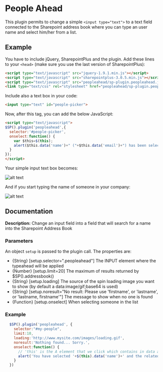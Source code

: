 People Ahead
============

This plugin permits to change a simple `<input type="text">` to a text field connected to the Sharepoint address book where you can type an user name and select him/her from a list.

Example
-------

You have to include jQuery, SharepointPlus and the plugin. Add these lines to your `<head>` (make sure you use the last version of SharepointPlus):
````html
<script type="text/javascript" src="jquery-1.9.1.min.js"></script>
<script type="text/javascript" src="sharepointplus-3.0.5.min.js"></script>
<script type="text/javascript" src="peopleahead/sp-plugin.peopleahead.js"></script>
<link type="text/css" rel="stylesheet" href="peopleahead/sp-plugin.peopleahead.css">
````

Include also a text box in your code:
````html
<input type="text" id="people-picker">
````

Now, after this tag, you can add the below JavaScript:

````html
<script type="text/javascript">
$SP().plugin('peopleahead',{
  selector:'#people-picker',
  onselect:function() {
    var $this=$(this);
    alert($this.data('name')+" ("+$this.data('email')+") has been selected");
  }
});
</script>
````


Your simple input text box becomes:

![alt text](https://raw.github.com/Aymkdn/SharepointPlus/master/plugins/peopleahead/example/_1.png "Textbox")

And if you start typing the name of someone in your company:

![alt text](https://raw.github.com/Aymkdn/SharepointPlus/master/plugins/peopleahead/example/_2.png "Textbox")

Documentation
-------------

**Description:** Change an input field into a field that will search for a name into the Sharepoint Address Book

### Parameters

An object `setup` is passed to the plugin call.
The properties are:
* {String} [setup.selector=".peopleahead"] The INPUT element where the typeahead will be applied
* {Number} [setup.limit=20] The maximum of results returned by $SP().addressbook()
* {String} [setup.loading] The source of the spin loading image you want to show (by default a data:image/gif;base64 is used)
* {String} [setup.noresult="No result: Please use 'firstname', or 'lastname', or 'lastname, firstname'"] The message to show when no one is found
* {Function} [setup.onselect] When selecting someone in the list
  
### Example

````javascript
  $SP().plugin('peopleahead', {
    selector:"#my-people",
    limit:10,
    loading:'http://www.mysite.com/images/loading.gif',
    noresult:'Nothing found... Sorry.',
    onselect:function() {
      // 'this' is the A element that we click which contains in data attribute the "userid", "email", "name", "login" and "title"
      alert('You have selected '+$(this).data('name')+' and the related email is '+$(this).data('email'));
    }
  })
````

